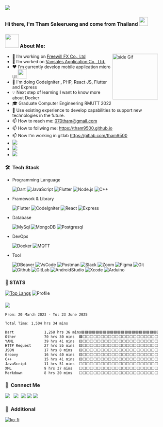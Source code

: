 ### <img src="https://raw.githubusercontent.com/sagar-viradiya/sagar-viradiya/master/resources/banner.png" width="auto">

### Hi there, I'm Tham Saleerueng and come from Thailand <img src="https://github.com/sciencepal/sciencepal/blob/master/assets/Hi.gif" width="29px">

### <img src="https://github.com/TheDudeThatCode/TheDudeThatCode/blob/master/Assets/Developer.gif" width="45" /> About Me:

<a href="https://ko-fi.com/Z8Z0KOEBF"> <img src="https://media3.giphy.com/media/ZEB6yFbLnhyQf7g3hn/giphy.gif" alt="side Gif" align="right" width="150" height="auto"/> </a>

- 🔭 I’m working on [Freewill FX Co., Ltd](http://www.freewillfx.com/)
- 🔭 I’m worked on [Vansales Application Co., Ltd.](https://vansalesapp.com/)
- ❤️ I'm currently develop mobile application micro UI.<img src="https://media.giphy.com/media/WUlplcMpOCEmTGBtBW/giphy.gif" width="30">
- 🌱 I'm doing Codeigniter , PHP, React JS, Flutter and Express
- 💡 Next step of learning I want to know more about Docker
- 🎓 Graduate Computer Engineering RMUTT 2022
- 💬 Use existing experience to develop capabilities to support new technologies in the future.
- 📫 How to reach me: 070tham@gmail.com
- 📫 How to follwing me: https://tham9500.github.io
- 📫 Now I'm working in gitlab https://gitlab.com/tham9500
- ![](https://img.shields.io/badge/Apple-MacBook_Air_M1_13_2022-999999?style=flat-square&logo=apple&logoColor=white)
- ![](https://img.shields.io/badge/Apple-MacBook_Pro_M2_Pro_14_2023-999999?style=flat-square&logo=apple&logoColor=white)
- ![](https://img.shields.io/badge/Apple-MacStudio_M3_Ultra_2024-999999?style=flat-square&logo=apple&logoColor=white)

### 🛠 &nbsp;Tech Stack

- Programming Language <br>

  ![Dart](https://img.shields.io/badge/dart-%230175C2.svg?style=for-the-badge&logo=dart&logoColor=white)
  ![JavaScript](https://img.shields.io/badge/javascript-%23323330.svg?style=for-the-badge&logo=javascript&logoColor=%23F7DF1E)
  ![Flutter](https://img.shields.io/badge/PHP-2800A4.svg?style=for-the-badge&logo=PHP&logoColor=white)
  ![Node.js](https://img.shields.io/badge/Node.js-%23323330.svg?style=for-the-badge&logo=Node.js&logoColor=white)
  ![C++](https://img.shields.io/badge/C++-AA97F0.svg?style=for-the-badge&logo=cplusplus&logoColor=0012A5)

- Framework & Library <br>

  ![Flutter](https://img.shields.io/badge/Flutter-%2302569B.svg?style=for-the-badge&logo=Flutter&logoColor=white)
  ![CodeIgniter](https://img.shields.io/badge/CodeIgniter-FF5722.svg?style=for-the-badge&logo=CodeIgniter&logoColor=white)
  ![React](https://img.shields.io/badge/React-0499CD.svg?style=for-the-badge&logo=React&logoColor=white)
  ![Express](https://img.shields.io/badge/Express-711E1E.svg?style=for-the-badge&logo=Express&logoColor=white)

- Database <br>

  ![MySql](https://img.shields.io/badge/MySql-FFFFFF.svg?style=for-the-badge&logo=MySql&logoColor=blue)
  ![MongoDB](https://img.shields.io/badge/MongoDB-007500.svg?style=for-the-badge&logo=MongoDB&logoColor=white)
  ![Postgresql](https://img.shields.io/badge/Postgresql-207E82.svg?style=for-the-badge&logo=Postgresql&logoColor=white)

- DevOps <br>

  ![Docker](https://img.shields.io/badge/Docker-3C81BF.svg?style=for-the-badge&logo=Docker&logoColor=white)
  ![MQTT](https://img.shields.io/badge/MQTT-3CA1AA.svg?style=for-the-badge&logo=MQTT&logoColor=white)

- Tool <br>

  ![DBeaver](https://img.shields.io/badge/DBeaver-00FF00.svg?style=for-the-badge&logo=DBeaver&logoColor=white)
  ![VsCode](https://img.shields.io/badge/VisualStudioCode-007ACC.svg?style=for-the-badge&logo=VisualStudioCode&logoColor=white)
  ![Postman](https://img.shields.io/badge/Postman-FF6C37.svg?style=for-the-badge&logo=Postman&logoColor=white)
  ![Slack](https://img.shields.io/badge/Slack-4A154B.svg?style=for-the-badge&logo=Slack&logoColor=white)
  ![Zoom](https://img.shields.io/badge/Zoom-2D8CFF.svg?style=for-the-badge&logo=Zoom&logoColor=white)
  ![Figma](https://img.shields.io/badge/Figma-FF6C37.svg?style=for-the-badge&logo=Figma&logoColor=white)
  ![Git](https://img.shields.io/badge/Git-F05032.svg?style=for-the-badge&logo=Git&logoColor=ffffff)
  ![Github](https://img.shields.io/badge/Github-181717.svg?style=for-the-badge&logo=Github&logoColor=ffffff)
  ![GitLab](https://img.shields.io/badge/GitLab-DE7900.svg?style=for-the-badge&logo=GitLab&logoColor=ffffff)
  ![AndroidStudio](https://img.shields.io/badge/AndroidStudio-00AF70.svg?style=for-the-badge&logo=AndroidStudio&logoColor=000000)
  ![Xcode](https://img.shields.io/badge/Xcode-00AFFF.svg?style=for-the-badge&logo=Xcode&logoColor=white)
  ![Arduino](https://img.shields.io/badge/Arduino-00FFFF.svg?style=for-the-badge&logo=Arduino&logoColor=Black)

<!--
**tham9500/tham9500** is a ✨ _special_ ✨ repository because its `README.md` (this file) appears on your GitHub profile.
[<img align="right" width="50%" src="https://github-readme-stats-ouuan.vercel.app/api?username=ouuan&theme=dark&show_icons=true">](https://metrics.lecoq.io/ouuan#gh-dark-mode-only)
[<img align="right" width="50%" src="https://github-readme-stats-ouuan.vercel.app/api?username=ouuan&show_icons=true">](https://metrics.lecoq.io/ouuan#gh-light-mode-only)


<!-- <! --cmd-k v or ctrl-k v	Open preview to the Side
cmd-shift-v or ctrl-shift-v	Open preview-- > -->



### 📝 STATS

<!-- ![Repo](http://github-profile-summary-cards.vercel.app/api/cards/repos-per-language?username=tham9500&theme=github_dark)
![GitHub stats](http://github-profile-summary-cards.vercel.app/api/cards/stats?username=tham9500&theme=github_dark) -->

<!-- ![Commit](http://github-profile-summary-cards.vercel.app/api/cards/most-commit-language?username=tham9500&theme=github_dark) -->

<!-- ![Time](http://github-profile-summary-cards.vercel.app/api/cards/profile-details?username=tham9500&theme=monokai) -->

[![Top Langs](https://github-readme-stats.vercel.app/api/top-langs/?username=tham9500&layout=donut&theme=monokai&hide_border=true)](https://github.com/tham9500/github-readme-stats)
![Profile](https://github-profile-summary-cards.vercel.app/api/cards/profile-details?username=tham9500&theme=monokai)
<!-- ![tham9500's Stats](https://github-readme-stats.vercel.app/api?username=tham9500&theme=monokai&show_icons=true&hide_border=true&count_private=true) -->

### ![](https://komarev.com/ghpvc/?username=tham9500&style=for-the-badge&label=VISITOR)

<!--START_SECTION:waka-->

```txt
From: 20 March 2023 - To: 23 June 2025

Total Time: 1,504 hrs 34 mins

Dart              1,268 hrs 36 mins🟩🟩🟩🟩🟩🟩🟩🟩🟩🟩🟩🟩🟩🟩🟩🟩🟩🟩🟩🟩🟩⬜⬜⬜⬜   84.32 %
Other             70 hrs 30 mins  🟩⬜⬜⬜⬜⬜⬜⬜⬜⬜⬜⬜⬜⬜⬜⬜⬜⬜⬜⬜⬜⬜⬜⬜⬜   04.69 %
YAML              39 hrs 41 mins  🟨⬜⬜⬜⬜⬜⬜⬜⬜⬜⬜⬜⬜⬜⬜⬜⬜⬜⬜⬜⬜⬜⬜⬜⬜   02.64 %
HTTP Request      27 hrs 55 mins  🟨⬜⬜⬜⬜⬜⬜⬜⬜⬜⬜⬜⬜⬜⬜⬜⬜⬜⬜⬜⬜⬜⬜⬜⬜   01.86 %
JSON              17 hrs 8 mins   🟨⬜⬜⬜⬜⬜⬜⬜⬜⬜⬜⬜⬜⬜⬜⬜⬜⬜⬜⬜⬜⬜⬜⬜⬜   01.14 %
Groovy            16 hrs 40 mins  🟨⬜⬜⬜⬜⬜⬜⬜⬜⬜⬜⬜⬜⬜⬜⬜⬜⬜⬜⬜⬜⬜⬜⬜⬜   01.11 %
C++               15 hrs 41 mins  🟨⬜⬜⬜⬜⬜⬜⬜⬜⬜⬜⬜⬜⬜⬜⬜⬜⬜⬜⬜⬜⬜⬜⬜⬜   01.04 %
JavaScript        11 hrs 51 mins  ⬜⬜⬜⬜⬜⬜⬜⬜⬜⬜⬜⬜⬜⬜⬜⬜⬜⬜⬜⬜⬜⬜⬜⬜⬜   00.79 %
XML               9 hrs 37 mins   ⬜⬜⬜⬜⬜⬜⬜⬜⬜⬜⬜⬜⬜⬜⬜⬜⬜⬜⬜⬜⬜⬜⬜⬜⬜   00.64 %
Markdown          8 hrs 20 mins   ⬜⬜⬜⬜⬜⬜⬜⬜⬜⬜⬜⬜⬜⬜⬜⬜⬜⬜⬜⬜⬜⬜⬜⬜⬜   00.55 %
```

<!--END_SECTION:waka-->

### 💬 &nbsp;Connect Me

<p>
<a href ="https://www.facebook.com/maccaniarosan.tham/"><img src="https://img.shields.io/badge/tham saleerueng-F7F7F7?logo=facebook"></a> &nbsp;
<a href ="https://www.instagram.com/tham_saleerueng/"><img src="https://img.shields.io/badge/tham saleerueng-e4405f?logo=instagram&logoColor=f7f7f7"></a>&nbsp;
<a href ="https://gitlab.com/tham9500"><img src="https://img.shields.io/badge/tham9500-184aa8?logo=gitlab&logoColor="></a> 
<a href ="https://www.linkedin.com/in/tham-saleerueng-47b96b239/"><img src="https://img.shields.io/badge/Tham Saleerueng-0a66c2?logo=linkedin&logoColor="></a>
 <a href ="https://tham9500.github.io"><img src="https://img.shields.io/badge/Website-184aa8?logo=website&logoColor="></a> &nbsp;
 
### 💬 &nbsp;Additional
[![ko-fi](https://ko-fi.com/img/githubbutton_sm.svg)](https://ko-fi.com/Z8Z0KOEBF)

</p>
